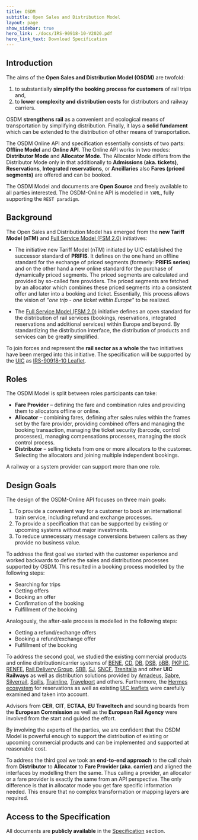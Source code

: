 ```yaml
---
title: OSDM
subtitle: Open Sales and Distribution Model
layout: page
show_sidebar: true
hero_link: ./docs/IRS-90918-10-V2020.pdf
hero_link_text: Download Specification
---
```


## Introduction

The aims of the **Open Sales and Distribution Model (OSDM)** are twofold:

1. to substantially **simplify the booking process for customers** of rail
   trips and,
2. to **lower complexity and distribution costs** for distributors and
   railway carriers.

OSDM **strengthens rail** as a convenient and ecological means of transportation by
simplifying distribution. Finally, it lays a **solid fundament** which can be
extended to the distribution of other means of transportation.

The OSDM Online API and specification essentially consists of two parts: **Offline
Model** and **Online API**. The Online API works in two modes: **Distributor Mode**
and **Allocator Mode**. The Allocator Mode differs from the Distributor
Mode only in that additionally to **Admissions (aka. tickets)**, **Reservations**,
**Integrated reservations**, or **Ancillaries** also **Fares (priced segments)**
are offered and can be booked.

The OSDM Model and documents are **Open Source** and freely available to all
parties interested. The OSDM-Online API is modelled in `YAML`, fully supporting the
`REST paradigm`.

## Background

The Open Sales and Distribution Model has emerged from the **new Tariff Model (nTM)** and
[Full Service Model (FSM 2.0)](https://tsga.eu/fsm) initiatives:

- The initiative new Tariff Model (nTM) initiated by UIC established the successor standard of
  **PRIFIS**. It defines on the one hand an offline standard for the exchange of priced segments
  (formerly: **PRIFIS series**) and on the other hand a new online standard for the purchase of
  dynamically priced segments. The priced segments are calculated and provided by so-called fare
  providers. The priced segments are fetched by an allocator which combines these priced segments into
  a consistent offer and later into a booking and ticket. Essentially, this process allows the vision
  of *"one trip - one ticket within Europe"* to be realized.

- The [Full Service Model (FSM 2.0)](https://tsga.eu/fsm) initiative defines an open standard for the
  distribution of rail services (bookings, reservations, integrated reservations and additional
  services) within Europe and beyond. By standardizing the distribution interface, the distribution of
  products and services can be greatly simplified.

To join forces and represent the **rail sector as a whole** the two initiatives have been merged into
this initiative. The specification will be supported by the [UIC](https://uic.org) as
[IRS-90918-10 Leaflet](./docs/IRS-90918-10-V2020.pdf).

## Roles

The OSDM Model is split between roles participants can take:

- **Fare Provider** – defining the fare and combination rules and providing
  them to allocators offline or online.
- **Allocator** – combining fares, defining after sales rules within the frames
  set by the fare provider, providing combined offers and managing the booking
  transaction, managing the ticket security (barcode, control processes),
  managing compensations processes, managing the stock control process.
- **Distributor** – selling tickets from one or more allocators to the
  customer. Selecting the allocators and joining multiple independent bookings.

A railway or a system provider can support more than one role.

## Design Goals

The design of the OSDM-Online API focuses on three main goals:

1. To provide a convenient way for a customer to book an international train
   service, including refund and exchange processes.
2. To provide a specification that can be supported by existing or upcoming
   systems without major investments.
3. To reduce unnecessary message conversions between callers as they provide no
   business value.

To address the first goal we started with the customer experience and worked
backwards to define the sales and distributions processes supported by OSDM.
This resulted in a booking process modelled by the following steps:

- Searching for trips
- Getting offers
- Booking an offer
- Confirmation of the booking
- Fulfillment of the booking

Analogously, the after-sale process is modelled in the following steps:

- Getting a refund/exchange offers
- Booking a refund/exchange offer
- Fulfillment of the booking

To address the second goal, we studied the existing commercial products and
online distribution/carrier systems of [BENE](https://www.benerail.com), [CD](https://www.cd.cz/),
[DB](https://www.bahn.de/), [DSB](https://www.dsb.dk/en/), [öBB](https://www.oebb.at/),
[PKP IC](https://www.intercity.pl/), [RENFE](https://www.renfe.com/), 
[Rail Delivery Group](https://www.raildeliverygroup.com), [SBB](https://www.sbb.ch),
[SJ](https://www.sj.se/), [SNCF](https://www.sncf.fr),
[Trenitalia](https://www.trenitalia.com/) and other
**UIC Railways** as well as distribution solutions provided by [Amadeus](https://amadeus.com/),
[Sabre](https://www.sabre.com/), [Silverrail](https://www.silverrailtech.com/), 
[Sqills](https://sqills.com/), [Trainline](https://www.thetrainline.com/),
[Travelport](https://www.travelport.com/) and others. Furthermore, the
[Hermes ecosystem](https://www.hitrail.com/hermes-ecosystem) for reservations
as well as existing [UIC leaflets](https://www.shop-etf.com/en/leaflets-irs) were
carefully examined and taken into account.

Advisors from **CER**, **CIT**, **ECTAA**, **EU Traveltech** and sounding boards from
the **European Commission** as well as the **European Rail Agency** were involved from
the start and guided the effort.

By involving the experts of the parties, we are confident that the OSDM
Model is powerful enough to support the distribution of existing or upcoming
commercial products and can be implemented and supported at reasonable cost.

To address the third goal we took an **end-to-end approach** to the call chain from
**Distributor** to **Allocator** to **Fare Provider (aka. carrier)** and aligned the
interfaces by modelling them the same.  Thus calling a provider, an allocator
or a fare provider is exactly the same from an API perspective. The only
difference is that in allocator mode you get fare specific information needed.
This ensure that no complex transformation or mapping layers are required.

## Access to the Specification

All documents are **publicly available** in the [Specification](./spec) section.
